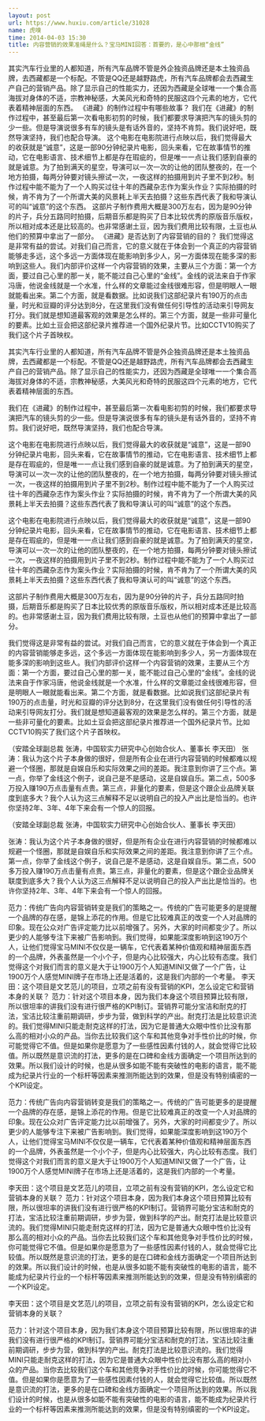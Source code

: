 ```yaml
---
layout: post
url: https://www.huxiu.com/article/31028
name: 虎嗅
time: 2014-04-03 15:30
title: 内容营销的效果准绳是什么？宝马MINI回答：首要的，是心中那根“金线”
---
```

其实汽车行业里的人都知道，所有汽车品牌不管是外企独资品牌还是本土独资品牌，去西藏都是一个标配。不管是QQ还是越野路虎，所有汽车品牌都会去西藏生产自己的营销产品。除了显示自己的性能实力，还因为西藏是全球唯一一个集合高海拔对身体的不适，宗教神秘感，大美风光和奇特的民服这四个元素的地方，它代表着精神层面的东西。 《进藏》的制作过程中有哪些故事？ 我们在《进藏》的制作过程中，甚至最后第一次看电影初剪的时候，我们都要求导演把汽车的镜头剪的少一些。但是导演说很多有车的镜头是有话外音的，坚持不肯剪。我们说好吧，既然导演坚持，我们也配合导演。 这个电影在电影院进行点映以后，我们觉得最大的收获就是“诚意”，这是一部90分钟纪录片电影，回头来看，它在故事情节的推动，它在电影语言、技术细节上都是存在瑕疵的，但是唯一一点让我们感到自豪的就是诚意。为了拍到满天的星空，导演可以一次一次的让他的团队整夜的，在一个地方拍摄，每两分钟要对镜头擦试一次，一夜这样的拍摄用到片子里不到2秒。制作过程中能不能为了一个人购买过往十年的西藏杂志作为案头作业？实际拍摄的时候，肯不肯为了一个所谓大美的风景耗上半天去拍摄？这些东西代表了我和导演认可的叫“诚意”的这个东西。 这部片子制作费用大概是300万左右，因为是90分钟的片子，兵分五路同时拍摄，后期音乐都是购买了日本比较优秀的原版音乐版权，所以相对成本还是比较高的。也非常感谢土豆，因为我们费用比较有限，土豆也从他们的预算中拿出了一部分。 《进藏》是否达到了内容营销的目的？ 我们觉得这是非常有益的尝试。对我们自己而言，它的意义就在于体会到一个真正的内容营销能够走多远，这个多远一方面体现在能影响到多少人，另一方面体现在能多深的影响到这些人。我们内部评价这样一个内容营销的效果，主要从三个方面：第一个方面，要过自己心里的那一关，能不能过自己心里的“金线”。金线的说法来自于作家冯唐，他说金线就是一个水准，什么样的文章能过金线很难形容，但是明眼人一眼就能看出来。第二个方面，就是看数据。比如说我们这部纪录片有190万的点击量，时光和豆瓣的评分达到8分，在这里我们没有做任何引导性的活动来引导网友打分。我们就是想知道最客观的效果是怎么样的。第三个方面，就是一些非可量化的要素。比如土豆会把这部纪录片推荐进一个国外纪录片节。比如CCTV10购买了我们这个片子首映权。

其实汽车行业里的人都知道，所有汽车品牌不管是外企独资品牌还是本土独资品牌，去西藏都是一个标配。不管是QQ还是越野路虎，所有汽车品牌都会去西藏生产自己的营销产品。除了显示自己的性能实力，还因为西藏是全球唯一一个集合高海拔对身体的不适，宗教神秘感，大美风光和奇特的民服这四个元素的地方，它代表着精神层面的东西。

我们在《进藏》的制作过程中，甚至最后第一次看电影初剪的时候，我们都要求导演把汽车的镜头剪的少一些。但是导演说很多有车的镜头是有话外音的，坚持不肯剪。我们说好吧，既然导演坚持，我们也配合导演。

这个电影在电影院进行点映以后，我们觉得最大的收获就是“诚意”，这是一部90分钟纪录片电影，回头来看，它在故事情节的推动，它在电影语言、技术细节上都是存在瑕疵的，但是唯一一点让我们感到自豪的就是诚意。为了拍到满天的星空，导演可以一次一次的让他的团队整夜的，在一个地方拍摄，每两分钟要对镜头擦试一次，一夜这样的拍摄用到片子里不到2秒。制作过程中能不能为了一个人购买过往十年的西藏杂志作为案头作业？实际拍摄的时候，肯不肯为了一个所谓大美的风景耗上半天去拍摄？这些东西代表了我和导演认可的叫“诚意”的这个东西。

这个电影在电影院进行点映以后，我们觉得最大的收获就是“诚意”，这是一部90分钟纪录片电影，回头来看，它在故事情节的推动，它在电影语言、技术细节上都是存在瑕疵的，但是唯一一点让我们感到自豪的就是诚意。为了拍到满天的星空，导演可以一次一次的让他的团队整夜的，在一个地方拍摄，每两分钟要对镜头擦试一次，一夜这样的拍摄用到片子里不到2秒。制作过程中能不能为了一个人购买过往十年的西藏杂志作为案头作业？实际拍摄的时候，肯不肯为了一个所谓大美的风景耗上半天去拍摄？这些东西代表了我和导演认可的叫“诚意”的这个东西。

这部片子制作费用大概是300万左右，因为是90分钟的片子，兵分五路同时拍摄，后期音乐都是购买了日本比较优秀的原版音乐版权，所以相对成本还是比较高的。也非常感谢土豆，因为我们费用比较有限，土豆也从他们的预算中拿出了一部分。

我们觉得这是非常有益的尝试。对我们自己而言，它的意义就在于体会到一个真正的内容营销能够走多远，这个多远一方面体现在能影响到多少人，另一方面体现在能多深的影响到这些人。我们内部评价这样一个内容营销的效果，主要从三个方面：第一个方面，要过自己心里的那一关，能不能过自己心里的“金线”。金线的说法来自于作家冯唐，他说金线就是一个水准，什么样的文章能过金线很难形容，但是明眼人一眼就能看出来。第二个方面，就是看数据。比如说我们这部纪录片有190万的点击量，时光和豆瓣的评分达到8分，在这里我们没有做任何引导性的活动来引导网友打分。我们就是想知道最客观的效果是怎么样的。第三个方面，就是一些非可量化的要素。比如土豆会把这部纪录片推荐进一个国外纪录片节。比如CCTV10购买了我们这个片子首映权。

（安踏全球副总裁 张涛，中国软实力研究中心创始合伙人、董事长 李天田） 张涛：我认为这个片子本身做的很好，但是所有企业在进行内容营销的时候都难以规避一个怪圈，那就是自娱自乐和实际效果之间的差距。我注意到你讲了三个点。第一点，你举了金线这个例子，说自己是不是感动，这是自娱自乐。第二点，500多万投入赚190万点击量有点贵。第三点，非量化的要素，但是这个跟企业品牌关联度到底多大？我个人认为这三点解释不足以说明自己的投入产出比是恰当的。也许你坚持2年、3年、4年下来会有一个惊人的回报。

（安踏全球副总裁 张涛，中国软实力研究中心创始合伙人、董事长 李天田）

张涛：我认为这个片子本身做的很好，但是所有企业在进行内容营销的时候都难以规避一个怪圈，那就是自娱自乐和实际效果之间的差距。我注意到你讲了三个点。第一点，你举了金线这个例子，说自己是不是感动，这是自娱自乐。第二点，500多万投入赚190万点击量有点贵。第三点，非量化的要素，但是这个跟企业品牌关联度到底多大？我个人认为这三点解释不足以说明自己的投入产出比是恰当的。也许你坚持2年、3年、4年下来会有一个惊人的回报。

范力：传统广告向内容营销转变是我们的策略之一。传统的广告可能更多的是提醒一个品牌的存在感，是锦上添花的作用。但是它比较难真正的改变一个人对品牌的印象。现在公众对广告评定能力比以前增强了。另外，大家的时间都变少了。所以更少的人能够专注下来被广告影响到。我们觉得，如果能深度影响到这190万个人，让他们觉得宝马MINI不仅仅是一辆车，它代表着某种价值观和精神层面东西的一个品牌，外表虽然是一个小个子，但是内心比较强大，内心比较有态度。我们觉得这个对我们而言的意义是大于让1900万个人知道MINI又做了一个广告，让1900万个人感觉MINI牌子在市场上还是活着的，这是我们内部的一个考量。 李天田：这个项目是文艺范儿的项目，立项之前有没有营销的KPI，怎么设定它和营销本身的关联？ 范力：针对这个项目本身，因为我们本身这个项目预算比较有限，所以很坦率的讲我们没有进行很严格的KPI制订。营销界可能分宝洁和耐克的打法，宝洁比较注重前期调研，步步为营，做到科学的产出。耐克打法是比较意识流的。我们觉得MINI只能走耐克这样的打法，因为它是普通大众眼中性价比没有那么高的相对小众的产品。当你去比较我们这个车和其他竞争对手性价比的时候，你可能觉得它不值。但是如果你是愿意为了一些感性因素付钱的人，就会觉得它比较值。所以既然是意识流的打法，更多的是在口碑和金线方面确定一个项目所达到的效果。所以我们设计的时候，也是从很多如能不能有突破性的电影的语言，能不能成为纪录片行业的一个标杆等因素来推测所能达到的效果，但是没有特别缜密的一个KPI设定。

范力：传统广告向内容营销转变是我们的策略之一。传统的广告可能更多的是提醒一个品牌的存在感，是锦上添花的作用。但是它比较难真正的改变一个人对品牌的印象。现在公众对广告评定能力比以前增强了。另外，大家的时间都变少了。所以更少的人能够专注下来被广告影响到。我们觉得，如果能深度影响到这190万个人，让他们觉得宝马MINI不仅仅是一辆车，它代表着某种价值观和精神层面东西的一个品牌，外表虽然是一个小个子，但是内心比较强大，内心比较有态度。我们觉得这个对我们而言的意义是大于让1900万个人知道MINI又做了一个广告，让1900万个人感觉MINI牌子在市场上还是活着的，这是我们内部的一个考量。

李天田：这个项目是文艺范儿的项目，立项之前有没有营销的KPI，怎么设定它和营销本身的关联？ 范力：针对这个项目本身，因为我们本身这个项目预算比较有限，所以很坦率的讲我们没有进行很严格的KPI制订。营销界可能分宝洁和耐克的打法，宝洁比较注重前期调研，步步为营，做到科学的产出。耐克打法是比较意识流的。我们觉得MINI只能走耐克这样的打法，因为它是普通大众眼中性价比没有那么高的相对小众的产品。当你去比较我们这个车和其他竞争对手性价比的时候，你可能觉得它不值。但是如果你是愿意为了一些感性因素付钱的人，就会觉得它比较值。所以既然是意识流的打法，更多的是在口碑和金线方面确定一个项目所达到的效果。所以我们设计的时候，也是从很多如能不能有突破性的电影的语言，能不能成为纪录片行业的一个标杆等因素来推测所能达到的效果，但是没有特别缜密的一个KPI设定。

李天田：这个项目是文艺范儿的项目，立项之前有没有营销的KPI，怎么设定它和营销本身的关联？

范力：针对这个项目本身，因为我们本身这个项目预算比较有限，所以很坦率的讲我们没有进行很严格的KPI制订。营销界可能分宝洁和耐克的打法，宝洁比较注重前期调研，步步为营，做到科学的产出。耐克打法是比较意识流的。我们觉得MINI只能走耐克这样的打法，因为它是普通大众眼中性价比没有那么高的相对小众的产品。当你去比较我们这个车和其他竞争对手性价比的时候，你可能觉得它不值。但是如果你是愿意为了一些感性因素付钱的人，就会觉得它比较值。所以既然是意识流的打法，更多的是在口碑和金线方面确定一个项目所达到的效果。所以我们设计的时候，也是从很多如能不能有突破性的电影的语言，能不能成为纪录片行业的一个标杆等因素来推测所能达到的效果，但是没有特别缜密的一个KPI设定。

